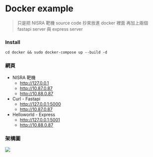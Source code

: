 # Docker example

> 只是把 NISRA 靶機 source code 抄來放進 docker 裡面
> 再加上兩個 fastapi server 與 express server

### Install

```shell=
cd docker && sudo docker-compose up --build -d
```

### 網頁

-   NISRA 靶機
    -   http://127.0.0.1
    -   http://10.87.0.87
    -   http://10.88.0.87
-   Curl - Fastapi
    -   http://127.0.0.1:5000
    -   http://10.87.0.87
-   Helloworld - Express
    -   http://127.0.0.1:5001
    -   http://10.88.0.87

### 架構圖

![](https://i.imgur.com/5STtocd.png)
